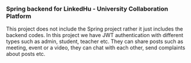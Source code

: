### Spring backend for LinkedHu - University Collaboration Platform

This project does not include the Spring project rather it just includes the backend codes.
In this project we have JWT authentication with different types such as admin, student, teacher etc.
They can share posts such as meeting, event or a video, they can chat with each other, send complaints
about posts etc.
